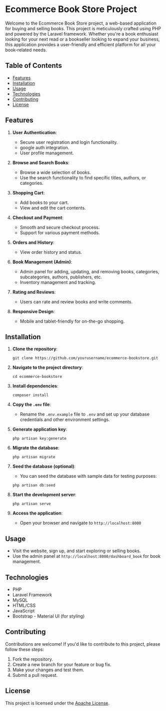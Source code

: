 # Ecommerce Book Store Project

Welcome to the Ecommerce Book Store project, a web-based application for buying and selling books. This project is meticulously crafted using PHP and powered by the Laravel framework. Whether you're a book enthusiast looking for your next read or a bookseller looking to expand your business, this application provides a user-friendly and efficient platform for all your book-related needs.

## Table of Contents
- [Features](#features)
- [Installation](#installation)
- [Usage](#usage)
- [Technologies](#technologies)
- [Contributing](#contributing)
- [License](#license)

## Features

1. **User Authentication**:
   - Secure user registration and login functionality.
   - google auth integration.
   - User profile management.

2. **Browse and Search Books**:
   - Browse a wide selection of books.
   - Use the search functionality to find specific titles, authors, or categories.

3. **Shopping Cart**:
   - Add books to your cart.
   - View and edit the cart contents.

4. **Checkout and Payment**:
   - Smooth and secure checkout process.
   - Support for various payment methods.

5. **Orders and History**:
   - View order history and status.

6. **Book Management (Admin)**:
   - Admin panel for adding, updating, and removing books, categories, subcategories, authors, publishers, etc.
   - Inventory management and tracking.

7. **Rating and Reviews**:
   - Users can rate and review books and write comments.

8. **Responsive Design**:
   - Mobile and tablet-friendly for on-the-go shopping.

## Installation

1. **Clone the repository**:
   ```shell
   git clone https://github.com/yourusername/ecommerce-bookstore.git
   ```

2. **Navigate to the project directory**:
   ```shell
   cd ecommerce-bookstore
   ```

3. **Install dependencies**:
   ```shell
   composer install
   ```

4. **Copy the `.env` file**:
   - Rename the `.env.example` file to `.env` and set up your database credentials and other environment settings.

5. **Generate application key**:
   ```shell
   php artisan key:generate
   ```

6. **Migrate the database**:
   ```shell
   php artisan migrate
   ```

7. **Seed the database (optional)**:
   - You can seed the database with sample data for testing purposes:
   ```shell
   php artisan db:seed
   ```

8. **Start the development server**:
   ```shell
   php artisan serve
   ```

9. **Access the application**:
   - Open your browser and navigate to `http://localhost:8000`

## Usage

- Visit the website, sign up, and start exploring or selling books.
- Use the admin panel at `http://localhost:8000/dashboard_book` for book management.

## Technologies

- PHP
- Laravel Framework
- MySQL
- HTML/CSS
- JavaScript
- Bootstrap - Material UI (for styling)

## Contributing

Contributions are welcome! If you'd like to contribute to this project, please follow these steps:

1. Fork the repository.
2. Create a new branch for your feature or bug fix.
3. Make your changes and test them.
4. Submit a pull request.

## License

This project is licensed under the [Apache License](LICENSE).
